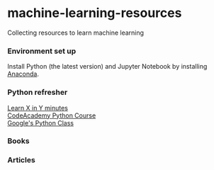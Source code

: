 # machine-learning-resources
Collecting resources to learn machine learning

### Environment set up
Install Python (the latest version) and Jupyter Notebook by installing [Anaconda](https://www.continuum.io/downloads).

### Python refresher
[Learn X in Y minutes](https://learnxinyminutes.com/docs/python3/)  
[CodeAcademy Python Course](https://www.codecademy.com/learn/python)  
[Google's Python Class](https://developers.google.com/edu/python/?hl=en)  

### Books

### Articles



